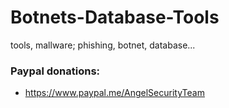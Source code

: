 # Botnets-Database-Tools
tools, mallware; phishing, botnet, database...

<h3> Paypal donations: </h3>

* https://www.paypal.me/AngelSecurityTeam
